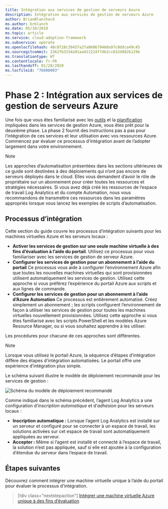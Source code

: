 ```yaml
---
title: Intégration aux services de gestion de serveurs Azure
description: Intégration aux services de gestion de serveurs Azure
author: BrianBlanchard
ms.author: brblanch
ms.date: 05/10/2019
ms.topic: article
ms.service: cloud-adoption-framework
ms.subservice: operate
ms.openlocfilehash: 48c0728c39457a2fa060679460a97c0ddca49c45
ms.sourcegitcommit: 2362fb3154a91aa421224ffdb2cc632d982b129b
ms.translationtype: HT
ms.contentlocale: fr-FR
ms.lasthandoff: 01/28/2020
ms.locfileid: "76808003"
---
```

# <a name="phase-2-onboarding-azure-server-management-services"></a>Phase 2 : Intégration aux services de gestion de serveurs Azure

Une fois que vous êtes familiarisé avec les [outils](./tools-services.md) et la [planification](./prerequisites.md) impliquées dans les services de gestion Azure, vous êtes prêt pour la deuxième phase. La phase 2 fournit des instructions pas à pas pour l’intégration de ces services et leur utilisation avec vos ressources Azure. Commencez par évaluer ce processus d’intégration avant de l’adopter largement dans votre environnement.

> [!NOTE]
> Les approches d’automatisation présentées dans les sections ultérieures de ce guide sont destinées à des déploiements qui n’ont pas encore de serveurs déployés dans le cloud. Elles vous demandent d’avoir le rôle de propriétaire sur un abonnement pour créer toutes les ressources et stratégies nécessaires. Si vous avez déjà créé les ressources de l’espace de travail Log Analytics et du compte Automation, nous vous recommandons de transmettre ces ressources dans les paramètres appropriés lorsque vous lancez les exemples de scripts d’automatisation.

## <a name="onboarding-processes"></a>Processus d’intégration

Cette section du guide couvre les processus d’intégration suivants pour les machines virtuelles Azure et les serveurs locaux :

- **Activer les services de gestion sur une seule machine virtuelle à des fins d’évaluation à l’aide du portail**. Utilisez ce processus pour vous familiariser avec les services de gestion de serveur Azure.
- **Configurer les services de gestion pour un abonnement à l’aide du portail** Ce processus vous aide à configurer l’environnement Azure afin que toutes les nouvelles machines virtuelles qui sont provisionnées utilisent automatiquement les services de gestion. Utilisez cette approche si vous préférez l’expérience du portail Azure aux scripts et aux lignes de commande.
- **Configurer les services de gestion pour un abonnement à l’aide d’Azure Automation** Ce processus est entièrement automatisé. Créez simplement un abonnement ; les scripts configurent l’environnement de façon à utiliser les services de gestion pour toutes les machines virtuelles nouvellement provisionnées. Utilisez cette approche si vous êtes familiarisé avec les scripts PowerShell et les modèles Azure Resource Manager, ou si vous souhaitez apprendre à les utiliser.

Les procédures pour chacune de ces approches sont différentes.

> [!NOTE]
> Lorsque vous utilisez le portail Azure, la séquence d’étapes d’intégration diffère des étapes d’intégration automatisées. Le portail offre une expérience d’intégration plus simple.

Le schéma suivant illustre le modèle de déploiement recommandé pour les services de gestion :

![Schéma du modèle de déploiement recommandé](./media/recommended-deployment.png)

Comme indiqué dans le schéma précédent, l’agent Log Analytics a une configuration d’*inscription automatique* et d’*adhésion* pour les serveurs locaux :

- **Inscription automatique :** Lorsque l’agent Log Analytics est installé sur un serveur et configuré pour se connecter à un espace de travail, les solutions activées sur cet espace de travail sont automatiquement appliquées au serveur.
- **Accepter :** Même si l’agent est installé et connecté à l’espace de travail, la solution n’est pas appliquée, sauf si elle est ajoutée à la configuration d’étendue du serveur dans l’espace de travail.

## <a name="next-steps"></a>Étapes suivantes

Découvrez comment intégrer une machine virtuelle unique à l’aide du portail pour évaluer le processus d’intégration.

> [!div class="nextstepaction"]
> [Intégrer une machine virtuelle Azure unique à des fins d’évaluation](./onboard-single-vm.md)
